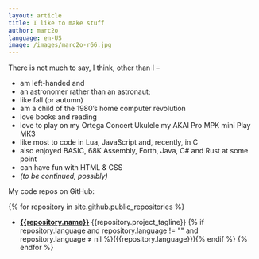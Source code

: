 ```yaml
---
layout: article
title: I like to make stuff
author: marc2o
language: en-US
image: /images/marc2o-r66.jpg
---
```


There is not much to say, I think, other than I –

- am left-handed and
- an astronomer rather than an astronaut;
- like fall (or autumn)
- am a child of the 1980’s home computer revolution
- love books and reading
- love to play on my Ortega Concert Ukulele my AKAI Pro MPK mini Play MK3
- like most to code in Lua, JavaScript and, recently, in C
- also enjoyed BASIC, 68K Assembly, Forth, Java, C# and Rust at some point
- can have fun with HTML & CSS
- _(to be continued, possibly)_

My code repos on GitHub:

{% for repository in site.github.public_repositories %}
- **[{{repository.name}}]({{repository.html_url}})** {{repository.project_tagline}} {% if repository.language  and repository.language != "" and repository.language ≠ nil %}(<span class="color_dot code_color_{{repository.language}}"></span>{{repository.language}}){% endif %}
{% endfor %}

<!-- <figure>
    <span><iframe frameborder="0" src="https://itch.io/embed-upload/270605?color=101010" allowfullscreen="" width="100%" height="660"><a href="https://marc2o.itch.io/cessare">Play Cessare on itch.io</a></iframe></span>
    <figcaption><a href="https://marc2o.itch.io/cessare" target="_blank">Cessare</a></figcaption>
</figure> -->

